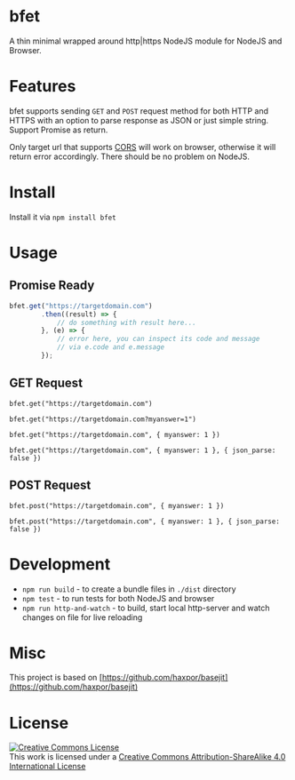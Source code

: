 # bfet
A thin minimal wrapped around http|https NodeJS module for NodeJS and Browser.

# Features

bfet supports sending `GET` and `POST` request method for both HTTP and HTTPS with an option to parse response as JSON or just simple string. Support Promise as return.

Only target url that supports [CORS](https://en.wikipedia.org/wiki/Cross-origin_resource_sharing) will work on browser, otherwise it will return error accordingly. There should be no problem on NodeJS.

# Install

Install it via `npm install bfet`

# Usage

## Promise Ready

```javascript
bfet.get("https://targetdomain.com")
		.then((result) => {
			// do something with result here...
		}, (e) => {
			// error here, you can inspect its code and message
			// via e.code and e.message
		});
```

## GET Request

`bfet.get("https://targetdomain.com")`

`bfet.get("https://targetdomain.com?myanswer=1")`

`bfet.get("https://targetdomain.com", { myanswer: 1 })`

`bfet.get("https://targetdomain.com", { myanswer: 1 }, { json_parse: false })`

## POST Request

`bfet.post("https://targetdomain.com", { myanswer: 1 })`

`bfet.post("https://targetdomain.com", { myanswer: 1 }, { json_parse: false })`

# Development

- `npm run build` - to create a bundle files in `./dist` directory
- `npm test` - to run tests for both NodeJS and browser
- `npm run http-and-watch` - to build, start local http-server and watch changes on file for live reloading

# Misc
This project is based on [https://github.com/haxpor/basejit](https://github.com/haxpor/basejit)

# License

[![Creative Commons License](https://i.creativecommons.org/l/by-sa/4.0/88x31.png)](http://creativecommons.org/licenses/by-sa/4.0/)  
This work is licensed under a [Creative Commons Attribution-ShareAlike 4.0 International License](https://github.com/haxpor/bfet/blob/master/LICENSE)

